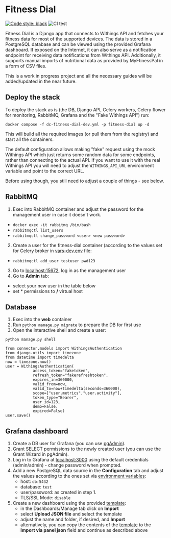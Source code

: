 # Fitness Dial
[![Code style: black](https://img.shields.io/badge/code%20style-black-000000.svg)](https://github.com/psf/black)
![CI test](https://github.com/misialq/fitness-dial/actions/workflows/test_and_build.yaml/badge.svg)

Fitness Dial is a Django app that connects to Withings API and fetches your fitness data for most of the supported devices.
The data is stored in a PostgreSQL database and can be viewed using the provided Grafana dashboard. If exposed on the Internet,
it can also serve as a notification endpoint for receiving data notifications from Withings API. 
Additionally, it supports manual imports of nutritional data as provided by MyFtinessPal in a form of CSV files.

This is a work in progress project and all the necessary guides will be added/updated in the near future.  

## Deploy the stack
To deploy the stack as is (the DB, Django API, Celery workers, Celery flower for monitoring, 
RabbitMQ, Grafana and the "Fake Withings API") run:

`docker compose -f dc-fitness-dial-dev.yml -p fitness-dial up -d`

This will build all the required images (or pull them from the registry) and start all the containers.

The default configuration allows making "fake" request using the mock Withings API which just returns
some random data for some endpoints, rather than connecting to the actual API. If you want to use it with the real Withings API
you will need to adjust the `WITHINGS_API_URL` environment variable and point to the correct URL.

Before using though, you still need to adjust a couple of things - see below.

## RabbitMQ
1. Exec into RabbitMQ container and adjust the password for the management user in case it doesn't work.
- `docker exec -it rabbitmq /bin/bash`
- `rabbitmqctl list_users`
- `rabbitmqctl change_password <user> <new password>`
2. Create a user for the fitness-dial container (according to the values set for Celery broker in [vars-dev.env](vars-dev.env) file:
- `rabbitmqctl add_user testuser pwd123`
3. Go to [localhost:15672](http://localhost:15672), log in as the management user
4. Go to __Admin__ tab:
- select your new user in the table below
- set * permissions to __/__ virtual host

## Database
1. Exec into the __web__ container
2. Run `python manage.py migrate` to prepare the DB for first use
3. Open the interactive shell and create a user:

```
python manage.py shell

from connector.models import WithingsAuthentication
from django.utils import timezone
from datetime import timedelta
now = timezone.now()
user = WithingsAuthentication(
            access_token="faketoken", 
            refresh_token="fakerefreshtoken", 
            expires_in=360000, 
            valid_from=now, 
            valid_to=now+timedelta(seconds=360000), 
            scope=["user.metrics","user.activity"], 
            token_type="Bearer", 
            user_id=123, 
            demo=False, 
            expired=False)
user.save()
```

## Grafana dashboard

1. Create a DB user for Grafana (you can use [pgAdmin](https://www.pgadmin.org/)).
2. Grant SELECT permissions to the newly created user (you can use the Grant Wizard in pgAdmin).
3. Log in to Grafana at [localhost:3000](http://localhost:3000) using the default credentials (admin/admin) - change password when prompted.
4. Add a new PostgreSQL data source in the __Configuration__ tab and adjust the values according to the ones set via [environment variables](vars-dev.env):
    - host: `db:5432`
    - database: `test`
    - user/password: as created in step 1.
    - TLS/SSL Mode: `disable`
5. Create a new dashboard using the provided [template](grafana-dashboard.json):
    - in the Dashboards/Manage tab click on __Import__
    - select __Upload JSON file__ and select the template
    - adjust the name and folder, if desired, and __Import__
    - alternatively, you can copy the contents of the [template](grafana-dashboard.json)
    to the __Import via panel json__ field and continue as described above
